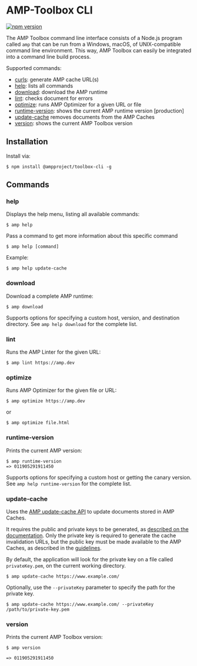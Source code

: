 # AMP-Toolbox CLI

[![npm version](https://badge.fury.io/js/%40ampproject%2Ftoolbox-cli.svg)](https://badge.fury.io/js/%40ampproject%2Ftoolbox-cli)

The AMP Toolbox command line interface consists of a Node.js program called `amp` that can be run from a Windows, macOS, of UNIX-compatible command line environment. This way, AMP Toolbox can easily be integrated into a command line build process.

Supported commands:

- [curls](#curls): generate AMP cache URL(s)
- [help](#help): lists all commands
- [download](#download): download the AMP runtime
- [lint](#lint): checks document for errors
- [optimize](#optimize): runs AMP Optimizer for a given URL or file
- [runtime-version](#runtime-version): shows the current AMP runtime version [production]
- [update-cache](#update-cache) removes documents from the AMP Caches
- [version](#version): shows the current AMP Toolbox version

## Installation

Install via:

```shell
$ npm install @ampproject/toolbox-cli -g
```

## Commands

### help

Displays the help menu, listing all available commands:

```shell
$ amp help
```

Pass a command to get more information about this specific command

```shell
$ amp help [command]
```

Example:

```shell
$ amp help update-cache
```

### download

Download a complete AMP runtime:

```shell
$ amp download
```

Supports options for specifying a custom host, version, and destination directory. See `amp help download` for the complete list.

### lint

Runs the AMP Linter for the given URL:

```shell
$ amp lint https://amp.dev
```

### optimize

Runs AMP Optimizer for the given file or URL:

```shell
$ amp optimize https://amp.dev
```

or

```shell
$ amp optimize file.html
```

### runtime-version

Prints the current AMP version:

```shell
$ amp runtime-version
=> 011905291911450
```

Supports options for specifying a custom host or getting the canary version. See `amp help runtime-version` for the complete list.

### update-cache

Uses the [AMP update-cache API](https://developers.google.com/amp/cache/update-cache) to update documents stored in AMP Caches.

It requires the public and private keys to be generated, as [described on the documentation](https://developers.google.com/amp/cache/update-cache#rsa-keys). Only the private key is required to generate the cache invalidation URLs, but the public key must be made available to the AMP Caches, as described in the [guidelines](https://developers.google.com/amp/cache/update-cache#update-cache-guidelines).

By default, the application will look for the private key on a file called `privateKey.pem`, on the current working directory.

```shell
$ amp update-cache https://www.example.com/
```

Optionally, use the `--privateKey` parameter to specify the path for the private key.

```shell
$ amp update-cache https://www.example.com/ --privateKey /path/to/private-key.pem
```

### version

Prints the current AMP Toolbox version:
```shell
$ amp version

=> 011905291911450
```
